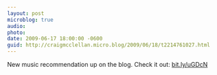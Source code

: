 ```yaml
---
layout: post
microblog: true
audio: 
photo: 
date: 2009-06-17 18:00:00 -0600
guid: http://craigmcclellan.micro.blog/2009/06/18/t2214761027.html
---
```

New music recommendation up on the blog.  Check it out: [bit.ly/uGDcN](http://bit.ly/uGDcN)
